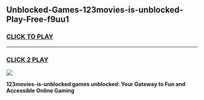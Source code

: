 
## Unblocked-Games-123movies-is-unblocked-Play-Free-f9uu1
<h3>
<a href="https://premium76.site?title=123movies-is-unblocked&ref=10A">CLICK TO PLAY</a></h3>
<hr>

<h3>
<a href="https://premium76.site?title=123movies-is-unblocked&ref=10A">CLICK 2 PLAY</a>
  
</h3>

<a href="https://premium76.site?title=123movies-is-unblocked&ref=10A"><img src="https://clearcache.store/games.png"></a>


**123movies-is-unblocked games unblocked: Your Gateway to Fun and Accessible Online Gaming**

